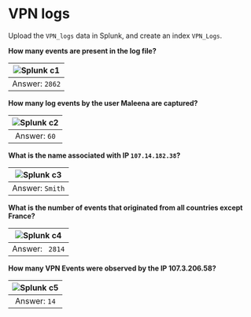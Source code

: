 # VPN logs

Upload the `VPN_logs` data in Splunk, and create an index `VPN_Logs`. 

**How many events are present in the log file?**

| ![Splunk c1](/_static/images/splunk-c1.png) |
|:------------------------------------------------:|
|                  Answer: `2862`                  |

**How many log events by the user Maleena are captured?**

| ![Splunk c2](/_static/images/splunk-c2.png) |
|:------------------------------------------------:|
|                   Answer: `60`                   |

**What is the name associated with IP `107.14.182.38`?**

| ![Splunk c3](/_static/images/splunk-c3.png) |
|:------------------------------------------------:|
|                 Answer: `Smith`                  |

**What is the number of events that originated from all countries except France?**

| ![Splunk c4](/_static/images/splunk-c4.png) |
|:------------------------------------------------:|
|                 Answer: ` 2814`                  |

**How many VPN Events were observed by the IP 107.3.206.58?**

| ![Splunk c5](/_static/images/splunk-c5.png) |
|:------------------------------------------------:|
|                   Answer: `14`                   |

